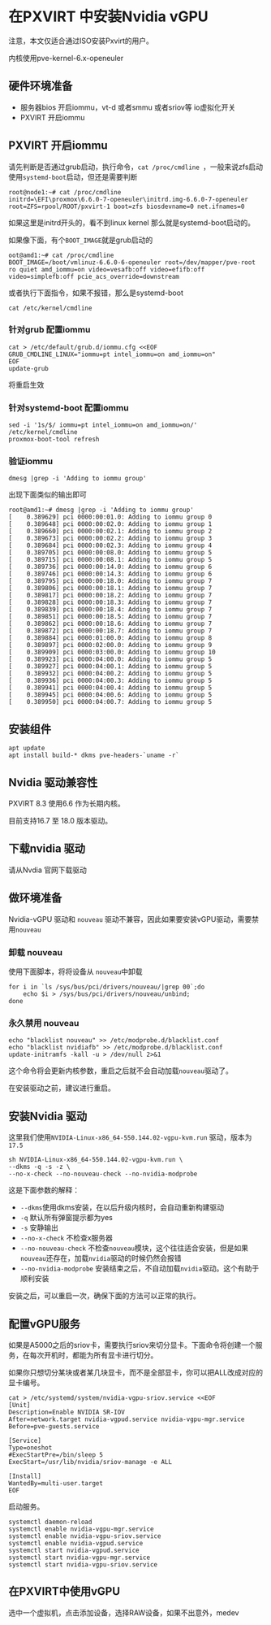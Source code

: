 # 在PXVIRT 中安装Nvidia vGPU

注意，本文仅适合通过ISO安装Pxvirt的用户。

内核使用pve-kernel-6.x-openeuler

## 硬件环境准备

- 服务器bios 开启iommu，vt-d 或者smmu 或者sriov等 io虚拟化开关
- PXVIRT 开启iommu

## PXVIRT 开启iommu

请先判断是否通过grub启动，执行命令，`cat /proc/cmdline `，一般来说zfs启动使用`systemd-boot`启动，但还是需要判断

```
root@node1:~# cat /proc/cmdline 
initrd=\EFI\proxmox\6.6.0-7-openeuler\initrd.img-6.6.0-7-openeuler root=ZFS=rpool/ROOT/pxvirt-1 boot=zfs biosdevname=0 net.ifnames=0
```
如果这里是initrd开头的，看不到linux kernel 那么就是systemd-boot启动的。

如果像下面，有个`BOOT_IMAGE`就是grub启动的
```
oot@amd1:~# cat /proc/cmdline 
BOOT_IMAGE=/boot/vmlinuz-6.6.0-6-openeuler root=/dev/mapper/pve-root ro quiet amd_iommu=on video=vesafb:off video=efifb:off video=simplefb:off pcie_acs_override=downstream
```

或者执行下面指令，如果不报错，那么是systemd-boot
```
cat /etc/kernel/cmdline
```

### 针对grub 配置iommu

```
cat > /etc/default/grub.d/iommu.cfg <<EOF
GRUB_CMDLINE_LINUX="iommu=pt intel_iommu=on amd_iommu=on"
EOF
update-grub
```
将重启生效

### 针对systemd-boot 配置iommu
```
sed -i '1s/$/ iommu=pt intel_iommu=on amd_iommu=on/' /etc/kernel/cmdline
proxmox-boot-tool refresh
```

### 验证iommu

```
dmesg |grep -i 'Adding to iommu group'
```
出现下面类似的输出即可
```
root@amd1:~# dmesg |grep -i 'Adding to iommu group'
[    0.389629] pci 0000:00:01.0: Adding to iommu group 0
[    0.389648] pci 0000:00:02.0: Adding to iommu group 1
[    0.389660] pci 0000:00:02.1: Adding to iommu group 2
[    0.389673] pci 0000:00:02.2: Adding to iommu group 3
[    0.389684] pci 0000:00:02.3: Adding to iommu group 4
[    0.389705] pci 0000:00:08.0: Adding to iommu group 5
[    0.389715] pci 0000:00:08.1: Adding to iommu group 5
[    0.389736] pci 0000:00:14.0: Adding to iommu group 6
[    0.389746] pci 0000:00:14.3: Adding to iommu group 6
[    0.389795] pci 0000:00:18.0: Adding to iommu group 7
[    0.389806] pci 0000:00:18.1: Adding to iommu group 7
[    0.389817] pci 0000:00:18.2: Adding to iommu group 7
[    0.389828] pci 0000:00:18.3: Adding to iommu group 7
[    0.389839] pci 0000:00:18.4: Adding to iommu group 7
[    0.389851] pci 0000:00:18.5: Adding to iommu group 7
[    0.389862] pci 0000:00:18.6: Adding to iommu group 7
[    0.389872] pci 0000:00:18.7: Adding to iommu group 7
[    0.389884] pci 0000:01:00.0: Adding to iommu group 8
[    0.389897] pci 0000:02:00.0: Adding to iommu group 9
[    0.389909] pci 0000:03:00.0: Adding to iommu group 10
[    0.389923] pci 0000:04:00.0: Adding to iommu group 5
[    0.389927] pci 0000:04:00.1: Adding to iommu group 5
[    0.389932] pci 0000:04:00.2: Adding to iommu group 5
[    0.389936] pci 0000:04:00.3: Adding to iommu group 5
[    0.389941] pci 0000:04:00.4: Adding to iommu group 5
[    0.389945] pci 0000:04:00.6: Adding to iommu group 5
[    0.389950] pci 0000:04:00.7: Adding to iommu group 5
```


## 安装组件

```
apt update
apt install build-* dkms pve-headers-`uname -r`
```
## Nvidia 驱动兼容性

PXVIRT 8.3 使用6.6 作为长期内核。

目前支持16.7 至 18.0 版本驱动。


## 下载nvidia 驱动

请从Nvdia 官网下载驱动

## 做环境准备

Nvidia-vGPU 驱动和 `nouveau` 驱动不兼容，因此如果要安装vGPU驱动，需要禁用`nouveau`

### 卸载 nouveau

使用下面脚本，将将设备从 `nouveau`中卸载
```
for i in `ls /sys/bus/pci/drivers/nouveau/|grep 00`;do 
    echo $i > /sys/bus/pci/drivers/nouveau/unbind;
done
```

### 永久禁用 nouveau

```
echo "blacklist nouveau" >> /etc/modprobe.d/blacklist.conf 
echo "blacklist nvidiafb" >> /etc/modprobe.d/blacklist.conf 
update-initramfs -kall -u > /dev/null 2>&1
```
这个命令将会更新内核参数，重启之后就不会自动加载`nouveau`驱动了。

在安装驱动之前，建议进行重启。


## 安装Nvidia 驱动

这里我们使用`NVIDIA-Linux-x86_64-550.144.02-vgpu-kvm.run` 驱动，版本为`17.5`

```
sh NVIDIA-Linux-x86_64-550.144.02-vgpu-kvm.run \
--dkms -q -s -z \
--no-x-check --no-nouveau-check --no-nvidia-modprobe
```
这是下面参数的解释：
- `--dkms`使用dkms安装，在以后升级内核时，会自动重新构建驱动
- `-q`  默认所有弹窗提示都为yes
- `-s`  安静输出
- `--no-x-check` 不检查x服务器
- `--no-nouveau-check` 不检查`nouveau`模块，这个往往适合安装，但是如果`nouveau`还存在，加载`nvidia`驱动的时候仍然会报错
- `--no-nvidia-modprobe` 安装结束之后，不自动加载`nvidia`驱动。这个有助于顺利安装

安装之后，可以重启一次，确保下面的方法可以正常的执行。

## 配置vGPU服务

如果是A5000之后的sriov卡，需要执行sriov来切分显卡。下面命令将创建一个服务，在每次开机时，都能为所有显卡进行切分。

如果你只想切分某块或者某几块显卡，而不是全部显卡，你可以把ALL改成对应的显卡编号。

```
cat > /etc/systemd/system/nvidia-vgpu-sriov.service <<EOF
[Unit]
Description=Enable NVIDIA SR-IOV
After=network.target nvidia-vgpud.service nvidia-vgpu-mgr.service
Before=pve-guests.service

[Service]
Type=oneshot
#ExecStartPre=/bin/sleep 5
ExecStart=/usr/lib/nvidia/sriov-manage -e ALL

[Install]
WantedBy=multi-user.target
EOF
```

启动服务。
```
systemctl daemon-reload
systemctl enable nvidia-vgpu-mgr.service 
systemctl enable nvidia-vgpu-sriov.service
systemctl enable nvidia-vgpud.service 
systemctl start nvidia-vgpud.service
systemctl start nvidia-vgpu-mgr.service
systemctl start nvidia-vgpu-sriov.service
```

## 在PXVIRT中使用vGPU

选中一个虚拟机，点击添加设备，选择RAW设备，如果不出意外，medev